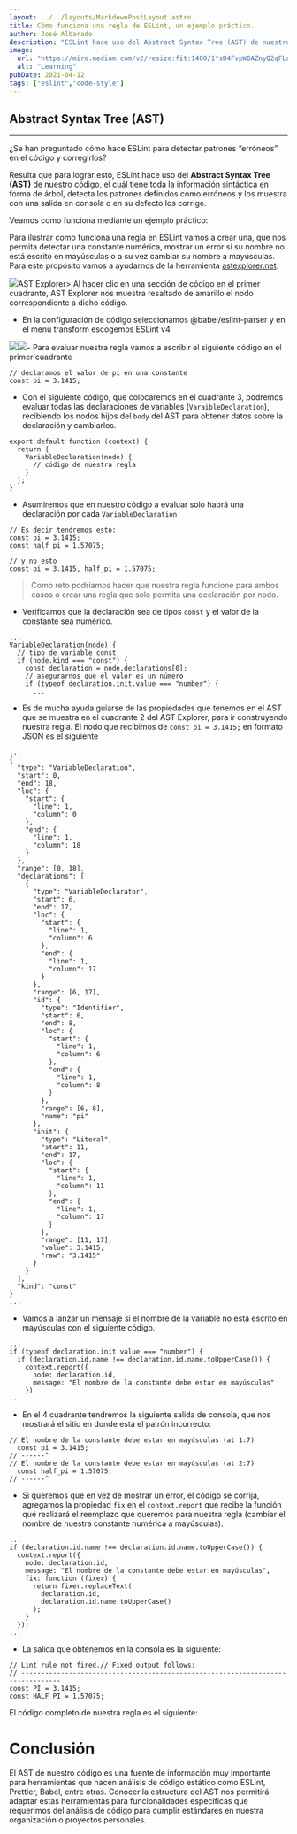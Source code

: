 ```yaml
---
layout: ../../layouts/MarkdownPostLayout.astro
title: Cómo funciona una regla de ESLint, un ejemplo práctico.
author: José Albarado
description: "ESLint hace uso del Abstract Syntax Tree (AST) de nuestro código, el cuál tiene toda la información sintáctica en forma de árbol, detecta los patrones definidos como erróneos y los muestra con una salida en consola o en su defecto los corrige."
image: 
  url: "https://miro.medium.com/v2/resize:fit:1400/1*sD4FvpW8AZnyQ2qFLuIZzg.jpeg"
  alt: "Learning"
pubDate: 2021-04-12
tags: ["eslint","code-style"]
---
```


## Abstract Syntax Tree (AST)
---

¿Se han preguntado cómo hace ESLint para detectar patrones “erróneos” en el código y corregirlos?

Resulta que para lograr esto, ESLint hace uso del **Abstract Syntax Tree (AST)** de nuestro código, el cuál tiene toda la información sintáctica en forma de árbol, detecta los patrones definidos como erróneos y los muestra con una salida en consola o en su defecto los corrige.

Veamos como funciona mediante un ejemplo práctico:

Para ilustrar como funciona una regla en ESLint vamos a crear una, que nos permita detectar una constante numérica, mostrar un error si su nombre no está escrito en mayúsculas o a su vez cambiar su nombre a mayúsculas. Para este propósito vamos a ayudarnos de la herramienta [astexplorer.net](http://astexplorer.net).

![](https://miro.medium.com/v2/resize:fit:1400/1*auuQlUs6DrpdDtJVXjNq3A.png)AST Explorer> Al hacer clic en una sección de código en el primer cuadrante, AST Explorer nos muestra resaltado de amarillo el nodo correspondiente a dicho código.

- En la configuración de código seleccionamos @babel/eslint-parser y en el menú transform escogemos ESLint v4

![](https://miro.medium.com/v2/resize:fit:1400/1*grMflkDGKOegnRQ7vuNeuQ.png)![](https://miro.medium.com/v2/resize:fit:1400/1*Sybn6zpVuC8VNHJOlX9OqQ.png)- Para evaluar nuestra regla vamos a escribir el siguiente código en el primer cuadrante

```
// declaramos el valor de pi en una constante
const pi = 3.1415;
```

- Con el siguiente código, que colocaremos en el cuadrante 3, podremos evaluar todas las declaraciones de variables (`VaraibleDeclaration`), recibiendo los nodos hijos del `body` del AST para obtener datos sobre la declaración y cambiarlos.

```
export default function (context) {  
  return {    
    VariableDeclaration(node) {      
      // código de nuestra regla    
    }  
  };
}
```

- Asumiremos que en nuestro código a evaluar solo habrá una declaración por cada `VariableDeclaration`

```
// Es decir tendremos esto:
const pi = 3.1415;
const half_pi = 1.57075;

// y no esto
const pi = 3.1415, half_pi = 1.57075;
```

> Como reto podríamos hacer que nuestra regla funcione para ambos casos o crear una regla que solo permita una declaración por nodo.

- Verificamos que la declaración sea de tipos `const` y el valor de la constante sea numérico.

```
...  
VariableDeclaration(node) {    
  // tipo de variable const    
  if (node.kind === "const") {
    const declaration = node.declarations[0];      
    // asegurarnos que el valor es un número      
    if (typeof declaration.init.value === "number") {
      ...
```

- Es de mucha ayuda guiarse de las propiedades que tenemos en el AST que se muestra en el cuadrante 2 del AST Explorer, para ir construyendo nuestra regla. El nodo que recibimos de `const pi = 3.1415;` en formato JSON es el siguiente

```
...
{
  "type": "VariableDeclaration",
  "start": 0,     
  "end": 18,      
  "loc": {        
    "start": {          
      "line": 1,          
      "column": 0        
    },        
    "end": {          
      "line": 1,          
      "column": 18        
    }      
  },      
  "range": [0, 18],      
  "declarations": [        
    {          
      "type": "VariableDeclarator",          
      "start": 6,          
      "end": 17,          
      "loc": {            
        "start": {              
          "line": 1,              
          "column": 6            
        },            
        "end": {              
          "line": 1,              
          "column": 17            
        }          
      },          
      "range": [6, 17],          
      "id": {            
        "type": "Identifier",            
        "start": 6,            
        "end": 8,            
        "loc": {              
          "start": {                
            "line": 1,                
            "column": 6              
          },              
          "end": {                
            "line": 1,                
            "column": 8              
          }            
        },            
        "range": [6, 8],            
        "name": "pi"          
      },          
      "init": {            
        "type": "Literal",            
        "start": 11,            
        "end": 17,            
        "loc": {              
          "start": {                
            "line": 1,                
            "column": 11              
          },              
          "end": {                
            "line": 1,                
            "column": 17              
          }            
        },            
        "range": [11, 17],            
        "value": 3.1415,            
        "raw": "3.1415"          
      }        
    }      
  ],      
  "kind": "const"    
}
...
```

- Vamos a lanzar un mensaje si el nombre de la variable no está escrito en mayúsculas con el siguiente código.

```
...     
if (typeof declaration.init.value === "number") {         
  if (declaration.id.name !== declaration.id.name.toUpperCase()) {      
    context.report({        
      node: declaration.id,        
      message: "El nombre de la constante debe estar en mayúsculas"      
    })
...
```

- En el 4 cuadrante tendremos la siguiente salida de consola, que nos mostrará el sitio en donde está el patrón incorrecto:

```
// El nombre de la constante debe estar en mayúsculas (at 1:7)   
  const pi = 3.1415;
// ------^
// El nombre de la constante debe estar en mayúsculas (at 2:7)   
  const half_pi = 1.57075;
// ------^
```

- Si queremos que en vez de mostrar un error, el código se corrija, agregamos la propiedad `fix` en el `context.report` que recibe la función qué realizará el reemplazo que queremos para nuestra regla (cambiar el nombre de nuestra constante numérica a mayúsculas).

```
...  
if (declaration.id.name !== declaration.id.name.toUpperCase()) {    
  context.report({      
    node: declaration.id,      
    message: "El nombre de la constante debe estar en mayúsculas",      
    fix: function (fixer) {	
      return fixer.replaceText(	  
        declaration.id,          
        declaration.id.name.toUpperCase()	
      );      
    }    
  });
...
```

- La salida que obtenemos en la consola es la siguiente:

```
// Lint rule not fired.// Fixed output follows:
// --------------------------------------------------------------------------------
const PI = 3.1415;
const HALF_PI = 1.57075;
```

El código completo de nuestra regla es el siguiente:

<script src="https://gist.github.com/josepepe91/ba6dff82d766d31fc997368544041b27.js"></script>

Conclusión
==========

El AST de nuestro código es una fuente de información muy importante para herramientas que hacen análisis de código estático como ESLint, Prettier, Babel, entre otras. Conocer la estructura del AST nos permitirá adaptar estas herramientas para funcionalidades específicas que requerimos del análisis de código para cumplir estándares en nuestra organización o proyectos personales.

